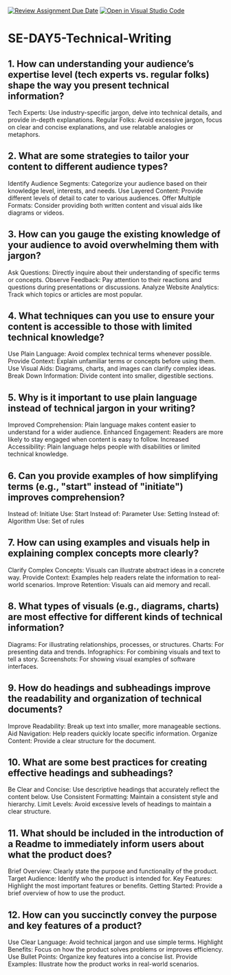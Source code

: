 [![Review Assignment Due Date](https://classroom.github.com/assets/deadline-readme-button-22041afd0340ce965d47ae6ef1cefeee28c7c493a6346c4f15d667ab976d596c.svg)](https://classroom.github.com/a/zsAR-pyY)
[![Open in Visual Studio Code](https://classroom.github.com/assets/open-in-vscode-2e0aaae1b6195c2367325f4f02e2d04e9abb55f0b24a779b69b11b9e10269abc.svg)](https://classroom.github.com/online_ide?assignment_repo_id=15717670&assignment_repo_type=AssignmentRepo)
# SE-DAY5-Technical-Writing
## 1. How can understanding your audience’s expertise level (tech experts vs. regular folks) shape the way you present technical information?
Tech Experts: Use industry-specific jargon, delve into technical details, and provide in-depth explanations.
Regular Folks: Avoid excessive jargon, focus on clear and concise explanations, and use relatable analogies or metaphors.
## 2. What are some strategies to tailor your content to different audience types?
Identify Audience Segments: Categorize your audience based on their knowledge level, interests, and needs.
Use Layered Content: Provide different levels of detail to cater to various audiences.
Offer Multiple Formats: Consider providing both written content and visual aids like diagrams or videos.
## 3. How can you gauge the existing knowledge of your audience to avoid overwhelming them with jargon?
Ask Questions: Directly inquire about their understanding of specific terms or concepts.
Observe Feedback: Pay attention to their reactions and questions during presentations or discussions.
Analyze Website Analytics: Track which topics or articles are most popular.
## 4. What techniques can you use to ensure your content is accessible to those with limited technical knowledge?
Use Plain Language: Avoid complex technical terms whenever possible.
Provide Context: Explain unfamiliar terms or concepts before using them.
Use Visual Aids: Diagrams, charts, and images can clarify complex ideas.
Break Down Information: Divide content into smaller, digestible sections.
## 5. Why is it important to use plain language instead of technical jargon in your writing?
Improved Comprehension: Plain language makes content easier to understand for a wider audience.
Enhanced Engagement: Readers are more likely to stay engaged when content is easy to follow.
Increased Accessibility: Plain language helps people with disabilities or limited technical knowledge.
## 6. Can you provide examples of how simplifying terms (e.g., "start" instead of "initiate") improves comprehension?
Instead of: Initiate Use: Start
Instead of: Parameter Use: Setting
Instead of: Algorithm Use: Set of rules
## 7. How can using examples and visuals help in explaining complex concepts more clearly?
Clarify Complex Concepts: Visuals can illustrate abstract ideas in a concrete way.
Provide Context: Examples help readers relate the information to real-world scenarios.
Improve Retention: Visuals can aid memory and recall.
## 8. What types of visuals (e.g., diagrams, charts) are most effective for different kinds of technical information?
Diagrams: For illustrating relationships, processes, or structures.
Charts: For presenting data and trends.
Infographics: For combining visuals and text to tell a story.
Screenshots: For showing visual examples of software interfaces.
## 9. How do headings and subheadings improve the readability and organization of technical documents?
Improve Readability: Break up text into smaller, more manageable sections.
Aid Navigation: Help readers quickly locate specific information.
Organize Content: Provide a clear structure for the document.
## 10. What are some best practices for creating effective headings and subheadings?
Be Clear and Concise: Use descriptive headings that accurately reflect the content below.
Use Consistent Formatting: Maintain a consistent style and hierarchy.
Limit Levels: Avoid excessive levels of headings to maintain a clear structure.
## 11. What should be included in the introduction of a Readme to immediately inform users about what the product does?
Brief Overview: Clearly state the purpose and functionality of the product.
Target Audience: Identify who the product is intended for.
Key Features: Highlight the most important features or benefits.
Getting Started: Provide a brief overview of how to use the product.
## 12. How can you succinctly convey the purpose and key features of a product?
Use Clear Language: Avoid technical jargon and use simple terms.
Highlight Benefits: Focus on how the product solves problems or improves efficiency.
Use Bullet Points: Organize key features into a concise list.
Provide Examples: Illustrate how the product works in real-world scenarios.
